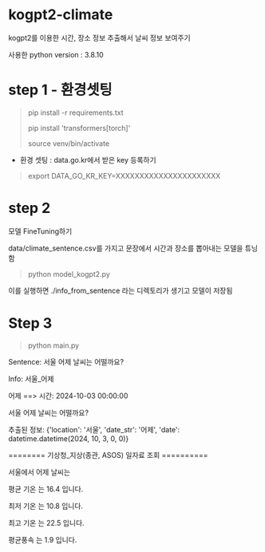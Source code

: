 # kogpt2-climate
kogpt2를 이용한 시간,  장소 정보 추출해서 날씨 정보 보여주기

사용한 python version : 3.8.10

# step 1 - 환경셋팅
> pip install -r requirements.txt
> 
> pip install 'transformers[torch]'
> 
> source venv/bin/activate
- 환경 셋팅
: data.go.kr에서 받은 key 등록하기
> export DATA_GO_KR_KEY=XXXXXXXXXXXXXXXXXXXXXX

# step 2
모델 FineTuning하기

data/climate_sentence.csv를 가지고 문장에서 시간과 장소를 뽑아내는 모델을 튜닝함

> python model_kogpt2.py

이를 실행하면 ./info_from_sentence 라는 디렉토리가 생기고 모델이 저장됨

# Step 3
> python main.py

Sentence: 서울 어제 날씨는 어떨까요?

Info: 서울_어제

어제 ==> 시간: 2024-10-03 00:00:00

서울 어제 날씨는 어떨까요?

추출된 정보: {'location': '서울', 'date_str': '어제', 'date': datetime.datetime(2024, 10, 3, 0, 0)}

======== 기상청_지상(종관, ASOS) 일자료 조회 ==========

서울에서 어제 날씨는

평균 기온 는 16.4 입니다.

최저 기온 는 10.8 입니다.

최고 기온 는 22.5 입니다.

평균풍속 는 1.9 입니다.


